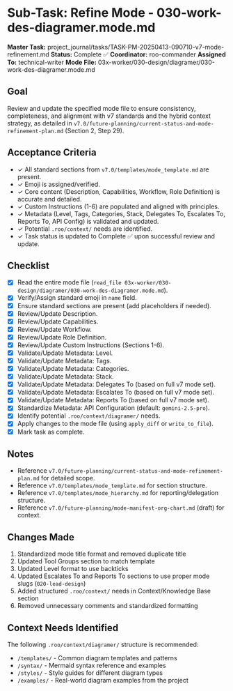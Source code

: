 # Sub-Task: Refine Mode - 030-work-des-diagramer.mode.md

**Master Task:** project_journal/tasks/TASK-PM-20250413-090710-v7-mode-refinement.md
**Status:** Complete ✅
**Coordinator:** roo-commander
**Assigned To:** technical-writer
**Mode File:** 03x-worker/030-design/diagramer/030-work-des-diagramer.mode.md

## Goal
Review and update the specified mode file to ensure consistency, completeness, and alignment with v7 standards and the hybrid context strategy, as detailed in `v7.0/future-planning/current-status-and-mode-refinement-plan.md` (Section 2, Step 29).

## Acceptance Criteria
- ✓ All standard sections from `v7.0/templates/mode_template.md` are present.
- ✓ Emoji is assigned/verified.
- ✓ Core content (Description, Capabilities, Workflow, Role Definition) is accurate and detailed.
- ✓ Custom Instructions (1-6) are populated and aligned with principles.
- ✓ Metadata (Level, Tags, Categories, Stack, Delegates To, Escalates To, Reports To, API Config) is validated and updated.
- ✓ Potential `.roo/context/` needs are identified.
- ✓ Task status is updated to Complete ✅ upon successful review and update.

## Checklist
- [x] Read the entire mode file (`read_file 03x-worker/030-design/diagramer/030-work-des-diagramer.mode.md`).
- [x] Verify/Assign standard emoji in `name` field.
- [x] Ensure standard sections are present (add placeholders if needed).
- [x] Review/Update Description.
- [x] Review/Update Capabilities.
- [x] Review/Update Workflow.
- [x] Review/Update Role Definition.
- [x] Review/Update Custom Instructions (Sections 1-6).
- [x] Validate/Update Metadata: Level.
- [x] Validate/Update Metadata: Tags.
- [x] Validate/Update Metadata: Categories.
- [x] Validate/Update Metadata: Stack.
- [x] Validate/Update Metadata: Delegates To (based on full v7 mode set).
- [x] Validate/Update Metadata: Escalates To (based on full v7 mode set).
- [x] Validate/Update Metadata: Reports To (based on full v7 mode set).
- [x] Standardize Metadata: API Configuration (default: `gemini-2.5-pro`).
- [x] Identify potential `.roo/context/diagramer/` needs.
- [x] Apply changes to the mode file (using `apply_diff` or `write_to_file`).
- [x] Mark task as complete.

## Notes
*   Reference `v7.0/future-planning/current-status-and-mode-refinement-plan.md` for detailed scope.
*   Reference `v7.0/templates/mode_template.md` for section structure.
*   Reference `v7.0/templates/mode_hierarchy.md` for reporting/delegation structure.
*   Reference `v7.0/future-planning/mode-manifest-org-chart.md` (draft) for context.

## Changes Made
1. Standardized mode title format and removed duplicate title
2. Updated Tool Groups section to match template
3. Updated Level format to use backticks
4. Updated Escalates To and Reports To sections to use proper mode slugs (`020-lead-design`)
5. Added structured `.roo/context/` needs in Context/Knowledge Base section
6. Removed unnecessary comments and standardized formatting

## Context Needs Identified
The following `.roo/context/diagramer/` structure is recommended:
- `/templates/` - Common diagram templates and patterns
- `/syntax/` - Mermaid syntax reference and examples
- `/styles/` - Style guides for different diagram types
- `/examples/` - Real-world diagram examples from the project